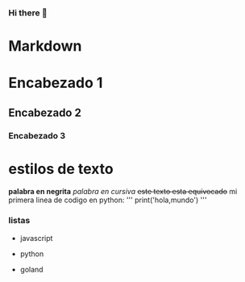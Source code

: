 ### Hi there 👋

<!--
**Yamile-Juarez/Yamile-Juarez** is a ✨ _special_ ✨ repository because its `README.md` (this file) appears on your GitHub profile.

Here are some ideas to get you started:

- 🔭 I’m currently working on ...
- 🌱 I’m currently learning ...
- 👯 I’m looking to collaborate on ...
- 🤔 I’m looking for help with ...
- 💬 Ask me about ...
- 📫 How to reach me: ...
- 😄 Pronouns: ...
- ⚡ Fun fact: ...
-->
 



# Markdown

# Encabezado 1

## Encabezado 2

### Encabezado 3

# estilos de texto
**palabra en negrita**
*palabra en cursiva*
~~este texto esta equivocado~~
mi primera linea de codigo en python:
'''
print('hola,mundo')
'''
### listas
- javascript
* python
+ goland





#
